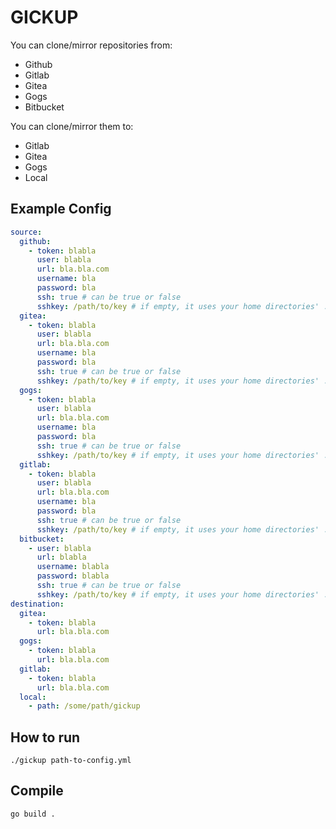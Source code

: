 # GICKUP
You can clone/mirror repositories from:
- Github
- Gitlab
- Gitea
- Gogs
- Bitbucket

You can clone/mirror them to:
- Gitlab
- Gitea
- Gogs
- Local

## Example Config
```yaml
source:
  github:
    - token: blabla
      user: blabla
      url: bla.bla.com
      username: bla
      password: bla
      ssh: true # can be true or false
      sshkey: /path/to/key # if empty, it uses your home directories' .ssh/id_rsa
  gitea:
    - token: blabla
      user: blabla
      url: bla.bla.com
      username: bla
      password: bla
      ssh: true # can be true or false
      sshkey: /path/to/key # if empty, it uses your home directories' .ssh/id_rsa
  gogs:
    - token: blabla
      user: blabla
      url: bla.bla.com
      username: bla
      password: bla
      ssh: true # can be true or false
      sshkey: /path/to/key # if empty, it uses your home directories' .ssh/id_rsa
  gitlab:
    - token: blabla
      user: blabla
      url: bla.bla.com
      username: bla
      password: bla
      ssh: true # can be true or false
      sshkey: /path/to/key # if empty, it uses your home directories' .ssh/id_rsa
  bitbucket:
    - user: blabla
      url: blabla
      username: blabla
      password: blabla
      ssh: true # can be true or false
      sshkey: /path/to/key # if empty, it uses your home directories' .ssh/id_rsa
destination:
  gitea:
    - token: blabla
      url: bla.bla.com
  gogs:
    - token: blabla
      url: bla.bla.com
  gitlab:
    - token: blabla
      url: bla.bla.com
  local:
    - path: /some/path/gickup
```

## How to run
`./gickup path-to-config.yml`

## Compile
`go build .`